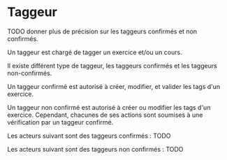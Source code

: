 # Taggeur

TODO donner plus de précision sur les taggeurs confirmés et non confirmés.

Un taggeur est chargé de tagger un exercice et/ou un cours.

Il existe différent type de taggeur, les taggeurs confirmés et les taggeurs non-confirmés.

Un taggeur confirmé est autorisé à créer, modifier, et valider les tags d'un exercice.

Un taggeur non confirmé est autorisé à créer ou modifier les tags d'un exercice. Cependant, chacunes de ses actions sont soumises à une vérification par un taggeur confirmé.

Les acteurs suivant sont des taggeurs confirmés : TODO

Les acteurs suivant sont des taggeurs non confirmés : TODO

